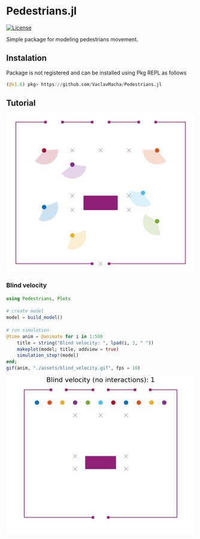 # Pedestrians.jl

[![License](https://img.shields.io/badge/License-MIT-blue.svg)](https://github.com/VaclavMacha/Pedestrians.jl/blob/master/LICENSE)

Simple package for modeling pedestrians movement.

## Instalation

Package is not registered and can be installed using Pkg REPL as follows

```julia
(@v1.6) pkg> https://github.com/VaclavMacha/Pedestrians.jl
```
## Tutorial

![](assets/room.svg)

### Blind velocity

```julia
using Pedestrians, Plots

# create model
model = build_model()

# run simulation
@time anim = @animate for i in 1:500
    title = string("Blind velocity: ", lpad(i, 3, " "))
    makeplot(model; title, addview = true)
    simulation_step!(model)
end;
gif(anim, "./assets/blind_velocity.gif", fps = 10)
```

![](assets/blind_velocity.gif)